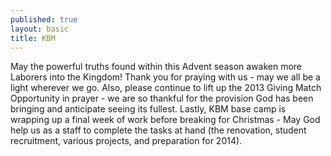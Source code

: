 ```yaml
---
published: true
layout: basic
title: KBM
---
```


May the powerful truths found within this Advent season awaken more Laborers into the Kingdom! Thank you for praying with us - may we all be a light wherever we go. Also, please continue to lift up the 2013 Giving Match Opportunity in prayer - we are so thankful for the provision God has been bringing and anticipate seeing its fullest. Lastly, KBM base camp is wrapping up a final week of work before breaking for Christmas - May God help us as a staff to complete the tasks at hand (the renovation, student recruitment, various projects, and preparation for 2014).